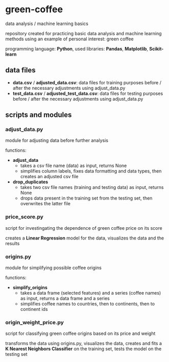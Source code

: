# green-coffee

data analysis / machine learning basics

repository created for practicing basic data analysis and machine learning methods using an example of personal interest: green coffee

programming language: **Python**, used libraries: **Pandas**, **Matplotlib**, **Scikit-learn**

## data files

- **data.csv** / **adjusted_data.csv**: data files for training purposes before / after the necessary adjustments using adjust_data.py
- **test_data.csv** / **adjusted_test_data.csv**: data files for testing purposes before / after the necessary adjustments using adjust_data.py

## scripts and modules

### adjust_data.py

module for adjusting data before further analysis

functions:
- **adjust_data**
  - takes a csv file name (data) as input, returns None
  - simplifies column labels, fixes data formatting and data types, then creates an adjusted csv file
- **drop_duplicates**
  - takes two csv file names (training and testing data) as input, returns None
  - drops data present in the training set from the testing set, then overwrites the latter file

### price_score.py

script for investingating the dependence of green coffee price on its score

creates a **Linear Regression** model for the data, visualizes the data and the results

### origins.py

module for simplifying possible coffee origins

functions:
- **simplify_origins**
  - takes a data frame (selected features) and a series (coffee names) as input, returns a data frame and a series
  - simplifies coffee names to countries, then to continents, then to continent ids

### origin_weight_price.py

script for classifying green coffee origins based on its price and weight

transforms the data using origins.py, visualizes the data, creates and fits a **K Nearest Neighbors Classifier** on the training set, tests the model on the testing set
